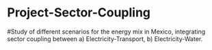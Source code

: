 # Project-Sector-Coupling
#Study of different scenarios for the energy mix in Mexico, integrating sector coupling between a) Electricity-Transport, b) Electricity-Water.
